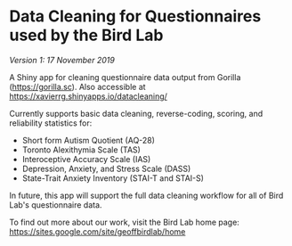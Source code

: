# Data Cleaning for Questionnaires used by the Bird Lab

_Version 1: 17 November 2019_

A Shiny app for cleaning questionnaire data output from Gorilla (https://gorilla.sc). Also accessible at https://xavierrg.shinyapps.io/datacleaning/

Currently supports basic data cleaning, reverse-coding, scoring, and reliability statistics for:
* Short form Autism Quotient (AQ-28)
* Toronto Alexithymia Scale (TAS)
* Interoceptive Accuracy Scale (IAS)
* Depression, Anxiety, and Stress Scale (DASS)
* State-Trait Anxiety Inventory (STAI-T and STAI-S)

In future, this app will support the full data cleaning workflow for all of Bird Lab's questionnaire data.

To find out more about our work, visit the Bird Lab home page: https://sites.google.com/site/geoffbirdlab/home
